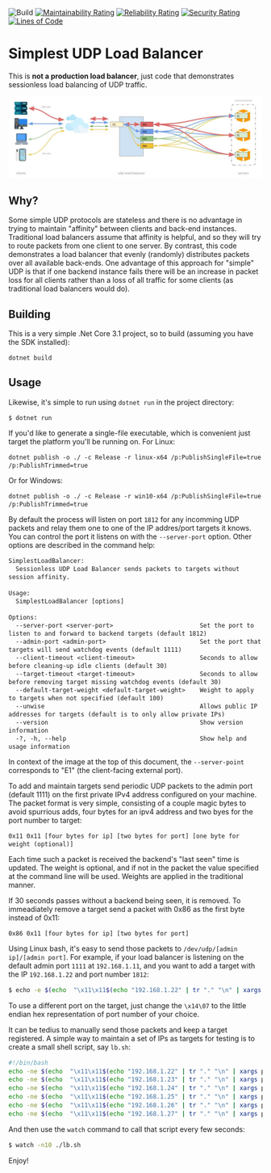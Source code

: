 ![Build](https://github.com/mlhpdx/SimplestLoadBalancer/workflows/Build/badge.svg)
[![Maintainability Rating](https://sonarcloud.io/api/project_badges/measure?project=mlhpdx_SimplestLoadBalancer&metric=sqale_rating)](https://sonarcloud.io/dashboard?id=mlhpdx_SimplestLoadBalancer)
[![Reliability Rating](https://sonarcloud.io/api/project_badges/measure?project=mlhpdx_SimplestLoadBalancer&metric=reliability_rating)](https://sonarcloud.io/dashboard?id=mlhpdx_SimplestLoadBalancer)
[![Security Rating](https://sonarcloud.io/api/project_badges/measure?project=mlhpdx_SimplestLoadBalancer&metric=security_rating)](https://sonarcloud.io/dashboard?id=mlhpdx_SimplestLoadBalancer)
[![Lines of Code](https://sonarcloud.io/api/project_badges/measure?project=mlhpdx_SimplestLoadBalancer&metric=ncloc)](https://sonarcloud.io/dashboard?id=mlhpdx_SimplestLoadBalancer)

# Simplest UDP Load Balancer #

This is **not a production load balancer**, just code that demonstrates sessionless load balancing of UDP traffic. 

![bar](udp-slb.jpg)

## Why? ##

Some simple UDP protocols are stateless and there is no advantage in trying to maintain "affinity" between clients and back-end instances.  Traditional load balancers assume that affinity is helpful, and so they will try to route packets from one client to one server. By contrast, this code demonstrates a load balancer that evenly (randomly) distributes packets over all available back-ends. One advantage of this approach for "simple" UDP is that if one backend instance fails there will be an increase in packet loss for all clients rather than a loss of all traffic for some clients (as traditional load balancers would do).

## Building ##

This is a very simple .Net Core 3.1 project, so to build (assuming you have the SDK installed):

```
dotnet build
```

## Usage ##
Likewise, it's simple to run using `dotnet run` in the project directory:

```
$ dotnet run
```

If you'd like to generate a single-file executable, which is convenient just target the platform you'll be running on. For Linux:

```
dotnet publish -o ./ -c Release -r linux-x64 /p:PublishSingleFile=true /p:PublishTrimmed=true
```

Or for Windows:

```
dotnet publish -o ./ -c Release -r win10-x64 /p:PublishSingleFile=true /p:PublishTrimmed=true
```

By default the process will listen on port `1812` for any incomming UDP packets and relay them one to one of the IP addres/port targets it knows.  You can control the port it listens on with the `--server-port` option.  Other options are described in the command help:

```
SimplestLoadBalancer:
  Sessionless UDP Load Balancer sends packets to targets without session affinity.

Usage:
  SimplestLoadBalancer [options]

Options:
  --server-port <server-port>                        Set the port to listen to and forward to backend targets (default 1812)
  --admin-port <admin-port>                          Set the port that targets will send watchdog events (default 1111)
  --client-timeout <client-timeout>                  Seconds to allow before cleaning-up idle clients (default 30)
  --target-timeout <target-timeout>                  Seconds to allow before removing target missing watchdog events (default 30)
  --default-target-weight <default-target-weight>    Weight to apply to targets when not specified (default 100)
  --unwise                                           Allows public IP addresses for targets (default is to only allow private IPs)
  --version                                          Show version information
  -?, -h, --help                                     Show help and usage information
```

In context of the image at the top of this document, the `--server-point` corresponds to "E1" (the client-facing external port).

To add and maintain targets send periodic UDP packets to the admin port (default 1111) on the first private IPv4 address configured on your machine.  The packet format is very simple, consisting of a couple magic bytes to avoid spurrious adds, four bytes for an ipv4 address and two byes for the port number to target:

```
0x11 0x11 [four bytes for ip] [two bytes for port] [one byte for weight (optional)]
```

Each time such a packet is received the backend's "last seen" time is updated. The weight is optional, and if not in the packet the value specified at the command line will be used.  Weights are applied in the traditional manner.  

If 30 seconds passes without a backend being seen, it is removed. To immeadiately remove a target send a packet with 0x86 as the first byte instead of 0x11:

```
0x86 0x11 [four bytes for ip] [two bytes for port]
```

Using Linux bash, it's easy to send those packets to `/dev/udp/[admin ip]/[admin port]`. For example, if your load balancer is listening on the default admin port `1111` at `192.168.1.11`, and you want to add a target with the IP `192.168.1.22` and port number `1812`:

```bash
$ echo -e $(echo  "\x11\x11$(echo "192.168.1.22" | tr "." "\n" | xargs printf '\\x%02X')\x14\x07") > /dev/udp/192.168.1.11/1111
```
To use a different port on the target, just change the `\x14\07` to the little endian hex representation of port number of your choice.

It can be tedius to manually send those packets and keep a target registered. A simple way to maintain a set of IPs as targets for testing is to create a small shell script, say `lb.sh`:

```bash
#!/bin/bash
echo -ne $(echo  "\x11\x11$(echo "192.168.1.22" | tr "." "\n" | xargs printf '\\x%02X')\x14\x07") > /dev/udp/192.168.1.11/1111
echo -ne $(echo  "\x11\x11$(echo "192.168.1.23" | tr "." "\n" | xargs printf '\\x%02X')\x14\x07") > /dev/udp/192.168.1.11/1111
echo -ne $(echo  "\x11\x11$(echo "192.168.1.24" | tr "." "\n" | xargs printf '\\x%02X')\x14\x07") > /dev/udp/192.168.1.11/1111
echo -ne $(echo  "\x11\x11$(echo "192.168.1.25" | tr "." "\n" | xargs printf '\\x%02X')\x14\x07") > /dev/udp/192.168.1.11/1111
echo -ne $(echo  "\x11\x11$(echo "192.168.1.26" | tr "." "\n" | xargs printf '\\x%02X')\x14\x07") > /dev/udp/192.168.1.11/1111
echo -ne $(echo  "\x11\x11$(echo "192.168.1.27" | tr "." "\n" | xargs printf '\\x%02X')\x14\x07") > /dev/udp/192.168.1.11/1111
```

And then use the `watch` command to call that script every few seconds:

```bash
$ watch -n10 ./lb.sh
```

Enjoy!
